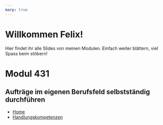 ```yaml
---
marp: true
---
```

<!--
theme: bbzbl
headingDivider: 1
paginate: true
-->

# Willkommen Felix!

Hier findet ihr alle Slides von meinen Modulen.
Einfach weiter blättern, viel Spass beim stöbern!

# Modul 431

## Aufträge im eigenen Berufsfeld selbstständig durchführen

- [Home](./modul-431)
- [Handlungskompetenzen](./modul-431/handlungskompetenzen)

